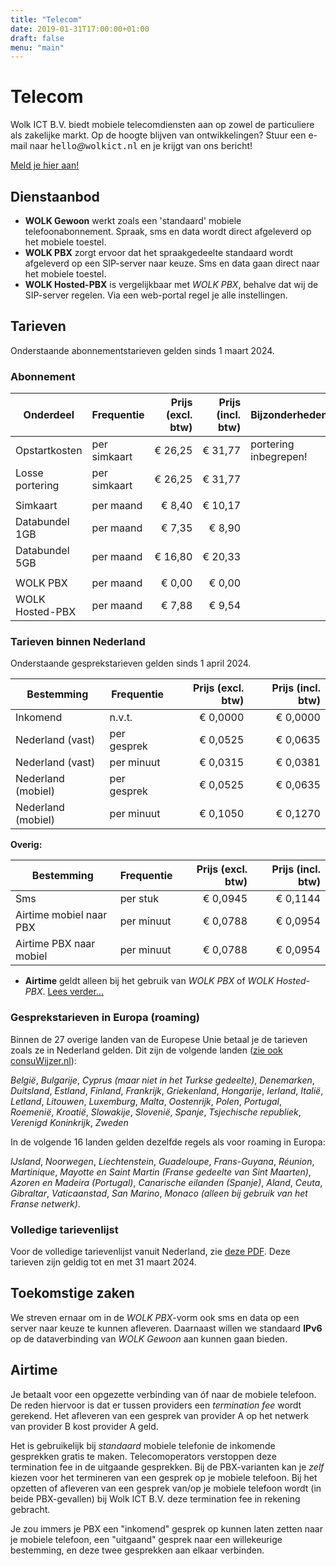 ```yaml
---
title: "Telecom"
date: 2019-01-31T17:00:00+01:00
draft: false
menu: "main"
---
```


# Telecom

Wolk ICT B.V. biedt mobiele telecomdiensten aan op zowel de particuliere als
zakelijke markt. Op de hoogte blijven van ontwikkelingen? Stuur een e-mail
naar <tt>hello</tt>_@_<tt>wolkict.nl</tt> en je krijgt van ons bericht!

<a href="https://service.wolkict.nl/aanmelden.php" target="_blank">Meld je hier aan!</a>

## Dienstaanbod

* **WOLK Gewoon** werkt zoals een 'standaard' mobiele telefoonabonnement. Spraak,
sms en data wordt direct afgeleverd op het mobiele toestel.
* **WOLK PBX** zorgt ervoor dat het spraakgedeelte standaard wordt afgeleverd op
een SIP-server naar keuze. Sms en data gaan direct naar het mobiele toestel.
* **WOLK Hosted-PBX** is vergelijkbaar met *WOLK PBX*, behalve dat wij de
SIP-server regelen. Via een web-portal regel je alle instellingen.


## Tarieven

Onderstaande abonnementstarieven gelden sinds 1 maart 2024.

### Abonnement

| Onderdeel       | Frequentie   | Prijs (excl. btw)  | Prijs (incl. btw) | Bijzonderheden        |
|-----------------|--------------|-------------------:|------------------:|-----------------------|
| Opstartkosten   | per simkaart | &euro;&nbsp;26,25  | &euro;&nbsp;31,77 | portering inbegrepen! |
| Losse portering | per simkaart | &euro;&nbsp;26,25  | &euro;&nbsp;31,77 |                       |
| | | | |
| Simkaart        | per maand    | &euro;&nbsp;8,40   | &euro;&nbsp;10,17 |                       |
| Databundel 1GB  | per maand    | &euro;&nbsp;7,35   | &euro;&nbsp;8,90  |                       |
| Databundel 5GB  | per maand    | &euro;&nbsp;16,80  | &euro;&nbsp;20,33 |                       |
| | | | |
| WOLK PBX        | per maand    | &euro;&nbsp;0,00   | &euro;&nbsp;0,00  |                       |
| WOLK Hosted-PBX | per maand    | &euro;&nbsp;7,88   | &euro;&nbsp;9,54  |                       |

### Tarieven binnen Nederland

Onderstaande gesprekstarieven gelden sinds 1 april 2024.

| Bestemming         | Frequentie  | Prijs (excl. btw)  | Prijs (incl. btw)  |
|--------------------|-------------|-------------------:|-------------------:|
| Inkomend           | n.v.t.      | &euro;&nbsp;0,0000 | &euro;&nbsp;0,0000 |
| Nederland (vast)   | per gesprek | &euro;&nbsp;0,0525 | &euro;&nbsp;0,0635 |
| Nederland (vast)   | per minuut  | &euro;&nbsp;0,0315 | &euro;&nbsp;0,0381 |
| Nederland (mobiel) | per gesprek | &euro;&nbsp;0,0525 | &euro;&nbsp;0,0635 |
| Nederland (mobiel) | per minuut  | &euro;&nbsp;0,1050 | &euro;&nbsp;0,1270 |

**Overig:**

| Bestemming              | Frequentie | Prijs (excl. btw)   | Prijs (incl. btw)  |
|-------------------------|------------|--------------------:|-------------------:|
| Sms                     | per stuk   | &euro;&nbsp;0,0945  | &euro;&nbsp;0,1144 |
| Airtime mobiel naar PBX | per minuut | &euro;&nbsp;0,0788  | &euro;&nbsp;0,0954 |
| Airtime PBX naar mobiel | per minuut | &euro;&nbsp;0,0788  | &euro;&nbsp;0,0954 |

* **Airtime** geldt alleen bij het gebruik van *WOLK PBX* of *WOLK Hosted-PBX*. <a href="#airtime">Lees verder...</a>

### Gesprekstarieven in Europa (roaming)

Binnen de 27 overige landen van de Europese Unie betaal je de tarieven zoals ze
in Nederland gelden. Dit zijn de volgende landen ([zie ook consuWijzer.nl](https://www.consuwijzer.nl/telefoon-internet-en-tv/mobiel-in-het-buitenland/welke-landen-kan-ik-gratis-roamen)):

*België*, *Bulgarije*, *Cyprus (maar niet in het Turkse gedeelte)*,
*Denemarken*, *Duitsland*, *Estland*, *Finland*, *Frankrijk*, *Griekenland*,
*Hongarije*, *Ierland*, *Italië*, *Letland*, *Litouwen*, *Luxemburg*, *Malta*,
*Oostenrijk*, *Polen*, *Portugal*, *Roemenië*, *Kroatië*, *Slowakije*,
*Slovenië*, *Spanje*, *Tsjechische republiek*, *Verenigd Koninkrijk*, *Zweden*

In de volgende 16 landen gelden dezelfde regels als voor roaming in Europa:

*IJsland*, *Noorwegen*, *Liechtenstein*, *Guadeloupe*, *Frans-Guyana*,
*Réunion*, *Martinique*, *Mayotte en Saint Martin (Franse gedeelte van Sint
Maarten)*, *Azoren en Madeira (Portugal)*, *Canarische eilanden (Spanje)*,
*Aland*, *Ceuta*, *Gibraltar*, *Vaticaanstad*, *San Marino*, *Monaco (alleen
bij gebruik van het Franse netwerk)*.

### Volledige tarievenlijst

Voor de volledige tarievenlijst vanuit Nederland, zie [deze PDF](/pdf/tarieven_Wolk_ICT_2019.pdf).
Deze tarieven zijn geldig tot en met 31 maart 2024.

## Toekomstige zaken

We streven ernaar om in de *WOLK PBX*-vorm ook sms en data op een server naar
keuze te kunnen afleveren. Daarnaast willen we standaard **IPv6** op de
dataverbinding van *WOLK Gewoon* aan kunnen gaan bieden.

## Airtime

Je betaalt voor een opgezette verbinding van óf naar de mobiele telefoon. De
reden hiervoor is dat er tussen providers een *termination fee* wordt gerekend.
Het afleveren van een gesprek van provider A op het netwerk van provider B kost
provider A geld.

Het is gebruikelijk bij *standaard* mobiele telefonie de inkomende gesprekken
gratis te maken. Telecomoperators verstoppen deze termination fee in de
uitgaande gesprekken. Bij de PBX-varianten kan je *zelf* kiezen voor het
termineren van een gesprek op je mobiele telefoon. Bij het opzetten of afleveren
van een gesprek van/op je mobiele telefoon wordt (in beide PBX-gevallen) bij
Wolk ICT B.V. deze termination fee in rekening gebracht.

Je zou immers je PBX een "inkomend" gesprek op kunnen laten zetten naar je
mobiele telefoon, een "uitgaand" gesprek naar een willekeurige bestemming, en
deze twee gesprekken aan elkaar verbinden.
